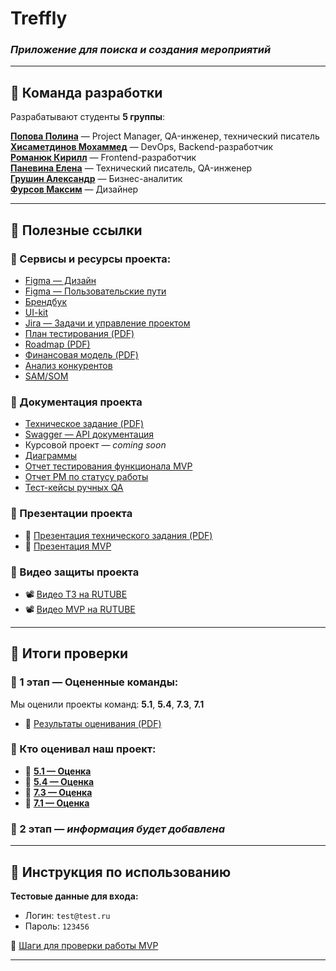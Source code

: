 # Treffly
### *Приложение для поиска и создания мероприятий*

---

## 👥 Команда разработки

Разрабатывают студенты **5 группы**:

[**Попова Полина**](https://github.com/aksi-w) — Project Manager, QA-инженер, технический писатель  
[**Хисаметдинов Мохаммед**](https://github.com/m1ll3r1337) — DevOps, Backend-разработчик  
[**Романюк Кирилл**](https://github.com/Goddo-ro) — Frontend-разработчик  
[**Паневина Елена**](https://github.com/lpanevinaa) — Технический писатель, QA-инженер  
[**Грушин Александр**](https://github.com/AlexanderGrushin) — Бизнес-аналитик  
[**Фурсов Максим**](https://github.com/n0l1t) — Дизайнер  

---

## 🔗 Полезные ссылки

### 📌 Сервисы и ресурсы проекта:

- [Figma — Дизайн](https://www.figma.com/design/VI0b0Bb5HUwBAaYRa75ZLN/Treffly-Design?node-id=0-1&p=f&t=8vVMUfeD4KoCMWQW-0)  
- [Figma — Пользовательские пути](https://www.figma.com/board/yQYBPuryMVMwBe3qRSLAXl/Untitled?node-id=0-1)  
- [Брендбук](https://www.figma.com/design/VI0b0Bb5HUwBAaYRa75ZLN/Treffly-Design?node-id=748-3228&p=f&t=hLZsMtqvSsQ1kkSJ-0)  
- [UI-kit](https://www.figma.com/design/VI0b0Bb5HUwBAaYRa75ZLN/Treffly-Design?node-id=293-860&p=f&t=8vVMUfeD4KoCMWQW-0)  
- [Jira — Задачи и управление проектом](https://id.atlassian.com/invite/p/jira-software?id=A8uWIvqWR16OaV9IjQxXDw)  
- [План тестирования (PDF)](https://github.com/TrefflyTeam/documentation/blob/main/testing/%D0%A2%D0%B5%D1%81%D1%82%D0%B8%D1%80%D0%BE%D0%B2%D0%B0%D0%BD%D0%B8%D0%B5%20%D0%BF%D1%80%D0%B8%D0%BB%D0%BE%D0%B6%D0%B5%D0%BD%D0%B8%D1%8F%20Treffly.pdf)  
- [Roadmap (PDF)](https://github.com/TrefflyTeam/documentation/blob/main/business%20analytics/TrefflyRoadmap.pdf)  
- [Финансовая модель (PDF)](https://github.com/TrefflyTeam/documentation/blob/main/business%20analytics/%D0%A4%D0%B8%D0%BD%D0%B0%D0%BD%D1%81%D0%BE%D0%B2%D0%B0%D1%8F%20%D0%9C%D0%BE%D0%B4%D0%B5%D0%BB%D1%8C.pdf)  
- [Анализ конкурентов](https://github.com/TrefflyTeam/documentation/blob/main/business%20analytics/%D0%90%D0%BD%D0%B0%D0%BB%D0%B8%D0%B7%20%D0%BA%D0%BE%D0%BD%D0%BA%D1%83%D1%80%D0%B5%D0%BD%D1%82%D0%BE%D0%B2.pdf)  
- [SAM/SOM](https://github.com/TrefflyTeam/documentation/blob/main/business%20analytics/SAM_SOM.pdf)  

### 📜 Документация проекта

- [Техническое задание (PDF)](https://github.com/TrefflyTeam/documentation/blob/main/technical%20specification/%D0%A2%D0%B5%D1%85%D0%BD%D0%B8%D1%87%D0%B5%D1%81%D0%BA%D0%BE%D0%B5%20%D0%B7%D0%B0%D0%B4%D0%B0%D0%BD%D0%B8%D0%B5.pdf)  
- [Swagger — API документация](https://trefflyteam.github.io/backend/)  
- Курсовой проект — *coming soon*  
- [Диаграммы](https://github.com/TrefflyTeam/documentation/tree/main/diagrams)
- [Отчет тестирования функционала MVP](https://github.com/TrefflyTeam/documentation/blob/main/testing/%D0%9E%D1%82%D1%87%D0%B5%D1%82%20%D1%82%D0%B5%D1%81%D1%82%D0%B8%D1%80%D0%BE%D0%B2%D0%B0%D0%BD%D0%B8%D1%8F.pdf)
- [Отчет PM по статусу работы](https://docs.google.com/document/d/1PHurUxTRRy40FrSy-0-v7DN3K_pPbr3Raw3WG-_-JSE/edit?usp=sharing)
- [Тест-кейсы ручных QA](https://docs.google.com/spreadsheets/d/1e8xFmVKIN5wnw6jL_gP1S7asH0imSnEqFnSrKxfe1zo/edit?usp=sharing)

### 🎤 Презентации проекта

- 🧾 [Презентация технического задания (PDF)](https://github.com/TrefflyTeam/documentation/blob/main/technical%20specification/%D0%9F%D1%80%D0%B5%D0%B7%D0%B5%D0%BD%D1%82%D0%B0%D1%86%D0%B8%D1%8F%20%D1%82%D0%B5%D1%85%D0%BD%D0%B8%D1%87%D0%B5%D1%81%D0%BA%D0%BE%D0%B3%D0%BE%20%D0%B7%D0%B0%D0%B4%D0%B0%D0%BD%D0%B8%D1%8F.pdf)  
- 🧾 [Презентация MVP](https://github.com/TrefflyTeam/documentation/tree/main/mvp)  

### 🎥 Видео защиты проекта

- 📽 [Видео ТЗ на RUTUBE](https://rutube.ru/video/0e4519c7c98fea92060a34811d71f328/)  
- 📽 [Видео MVP на RUTUBE](https://rutube.ru/video/132aec1d247b6784fda1e7b52e103f89/)  

---

## 💬 Итоги проверки

### 📌 1 этап — Оцененные команды:
Мы оценили проекты команд: **5.1**, **5.4**, **7.3**, **7.1**

- 📄 [Результаты оценивания (PDF)](https://github.com/TrefflyTeam/documentation/blob/main/%D0%A0%D0%B5%D0%B7%D1%83%D0%BB%D1%8C%D1%82%D0%B0%D1%82%D1%8B%20%D0%BE%D1%86%D0%B5%D0%BD%D0%B8%D0%B2%D0%B0%D0%BD%D0%B8%D1%8F%20%D0%BE%D1%82%20%D0%BA%D0%BE%D0%BC%D0%B0%D0%BD%D0%B4%D1%8B%205.3.pdf)

### 📌 Кто оценивал наш проект:

- 🔹 [**5.1 — Оценка**](https://github.com/capti/Cardly/blob/main/Documentation/%D0%A4%D0%B8%D0%B4%D0%B1%D1%8D%D0%BA.pdf)  
- 🔹 [**5.4 — Оценка**](https://github.com/TP-Jobsy/jobsy-docs/blob/main/%D0%A7%D0%B5%D0%BA%D0%BB%D0%B8%D1%81%D1%82%201%20%D1%8D%D1%82%D0%B0%D0%BF.pdf)  
- 🔹 [**7.3 — Оценка**](https://github.com/Vlad-gw/task-planner-app/blob/main/documentation/Punctualis%20%D0%A7%D0%B5%D0%BA%D0%BB%D0%B8%D1%81%D1%82%201.pdf)  
- 🔹 [**7.1 — Оценка**](https://github.com/TP-RENTPLACE/RENTPLACE/blob/main/%D0%94%D0%BE%D0%BA%D1%83%D0%BC%D0%B5%D0%BD%D1%82%D0%B0%D1%86%D0%B8%D1%8F/%D0%A7%D0%B5%D0%BA-%D0%BB%D0%B8%D1%81%D1%82%201%20%D1%8D%D1%82%D0%B0%D0%BF.pdf)

### 📌 2 этап — *информация будет добавлена*

---

## 📖 Инструкция по использованию

**Тестовые данные для входа:**

- Логин: `test@test.ru`  
- Пароль: `123456`  

📄 [Шаги для проверки работы MVP](https://docs.google.com/document/d/1QITDOBfmBMsHwE2z-mQqgxBthdkyMOsrP8gohnDjyHg/edit?tab=t.0)

---
